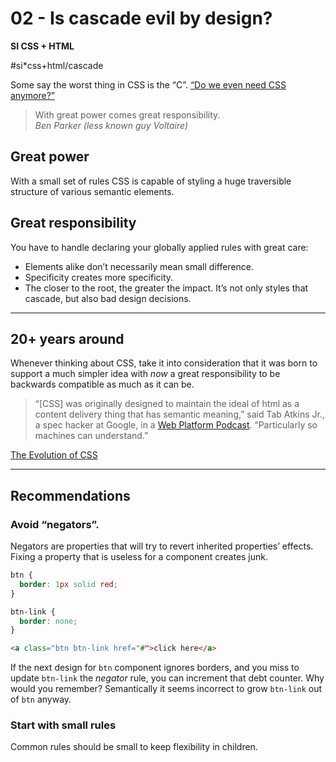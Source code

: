 # 02 - Is cascade evil by design?

**SI CSS + HTML**

#si*css+html/cascade

Some say the worst thing in CSS is the “C”. [“Do we even need CSS anymore?”](https://css-tricks.com/the-debate-around-do-we-even-need-css-anymore/)

> With great power comes great responsibility.  
*Ben Parker (less known guy Voltaire)*

## Great power

With a small set of rules CSS is capable of styling a huge traversible structure of various semantic elements.

## Great responsibility

You have to handle declaring your globally applied rules with great care:

- Elements alike don’t necessarily mean small difference.
- Specificity creates more specificity.
- The closer to the root, the greater the impact. It’s not only styles that cascade, but also bad design decisions.

---

## 20+ years around

Whenever thinking about CSS, take it into consideration that it was born to support a much simpler idea with *now* a great responsibility to be backwards compatible as much as it can be.

> “[CSS] was originally designed to maintain the ideal of html as a content delivery thing that has semantic meaning,” said Tab Atkins Jr., a spec hacker at Google, in a  [Web Platform Podcast](http://thewebplatform.libsyn.com/50-the-evolution-of-css). “Particularly so machines can understand.”

[The Evolution of CSS](https://blogs.adobe.com/creativecloud/the-evolution-of-css/)

---

## Recommendations

### Avoid “negators”.

Negators are properties that will try to revert inherited properties’ effects. Fixing a property that is useless for a component creates junk.

```css
btn {
  border: 1px solid red;
}

btn-link {
  border: none;
}
```

```html
<a class="btn btn-link href="#">click here</a>
```

If the next design for `btn` component ignores borders, and you miss to update `btn-link` the *negator* rule, you can increment that debt counter. Why would you remember? Semantically it seems incorrect to grow `btn-link` out of `btn` anyway.

### Start with small rules

Common rules should be small to keep flexibility in children.
